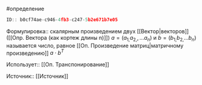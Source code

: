 #определение

```javascript
ID:: b0cf74ae-c946-4fb3-c247-5b2e671b7e05
```

Формулировка:: скалярным произведением двух [[Вектор|векторов]]  ([[Опр. Вектора (как кортеж длины n)]]) $a=(a_{1,}a_{2,},...a_{n})$ и $b=(b_{1,}b_{2,}...b_{n})$ называется число, равное [[Оп. Произведение матриц|матричному произведению]] $a\cdot b^T$

Использует:: [[Оп. Транспонирование]]

Источник:: [[Источник]]